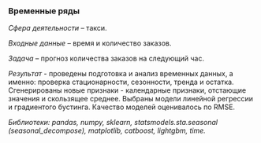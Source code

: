 ### Временные ряды ###

*Сфера деятельности* – такси. 

*Входные данные* – время и количество заказов. 

*Задача* – прогноз количества заказов на следующий час.

*Результат* - проведены подготовка и анализ временных данных, а именно: проверка стационарности, сезонности, тренда и остатка. 
Сгенерированы новые признаки - календарные признаки, отстающие значения и скользящее среднее. 
Выбраны модели линейной регрессии и градиентого бустинга. Качество моделей оценивалось по RMSE.

*Библиотеки: pandas, numpy, sklearn, statsmodels.sta.seasonal (seasonal_decompose), matplotlib, catboost, lightgbm, time.*





